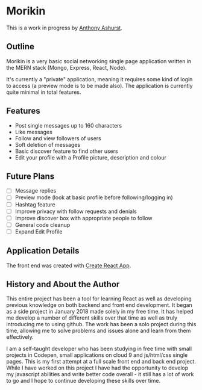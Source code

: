 # Morikin

This is a work in progress by [Anthony Ashurst](https://github.com/anthoasho).

## Outline

Morikin is a very basic social networking single page application written in the MERN stack (Mongo, Express, React, Node).

It's currently a "private" application, meaning it requires some kind of login to access (a preview mode is to be made also). The application is currently quite minimal in total features.

## Features

- Post single messages up to 160 characters
- Like messages
- Follow and view followers of users
- Soft deletion of messages
- Basic discover feature to find other users
- Edit your profile with a Profile picture, description and colour


## Future Plans

- [ ] Message replies
- [ ] Preview mode (look at basic profile before following/logging in)
- [ ] Hashtag feature
- [ ] Improve privacy with follow requests and denials
- [ ] Improve discover box with appropriate people to follow
- [ ] General code cleanup
- [ ] Expand Edit Profile

## Application Details

The front end was created with [Create React App](https://github.com/facebook/create-react-app).


## History and About the Author

This entire project has been a tool for learning React as well as developing previous knowledge on both backend and front end development. It began as a side project in January 2018 made solely in my free time. It has helped me develop a number of different skills over that time as well as truly introducing me to using github. The work has been a solo project during this time, allowing me to solve problems and issues alone and learn from them effectively.

I am a self-taught developer who has been studying in free time with small projects in Codepen, small applications on cloud 9 and js/html/css single pages. This is my first attempt at a full scale front end and back end project. While I have worked on this project I have had the opportunity to develop my javascript abilities and write better code overall - it still has a lot of work to go and I hope to continue developing these skills over time.
